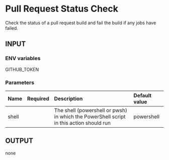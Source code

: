 # Pull Request Status Check
Check the status of a pull request build and fail the build if any jobs have failed.

## INPUT

### ENV variables
GITHUB_TOKEN

### Parameters
| Name | Required | Description | Default value |
| :-- | :-: | :-- | :-- |
| shell | | The shell (powershell or pwsh) in which the PowerShell script in this action should run | powershell |

## OUTPUT
none
